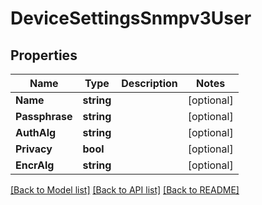 # DeviceSettingsSnmpv3User

## Properties

Name | Type | Description | Notes
------------ | ------------- | ------------- | -------------
**Name** | **string** |  | [optional] 
**Passphrase** | **string** |  | [optional] 
**AuthAlg** | **string** |  | [optional] 
**Privacy** | **bool** |  | [optional] 
**EncrAlg** | **string** |  | [optional] 

[[Back to Model list]](../README.md#documentation-for-models) [[Back to API list]](../README.md#documentation-for-api-endpoints) [[Back to README]](../README.md)


